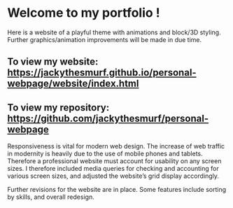 # Welcome to my portfolio !

Here is a website of a playful theme with animations and block/3D styling. 
Further graphics/animation improvements will be made in due time. 

## To view my website: https://jackythesmurf.github.io/personal-webpage/website/index.html

## To view my repository: https://github.com/jackythesmurf/personal-webpage


Responsiveness is vital for modern web design. The increase of web traffic in modernity is heavily due to the use of mobile phones and tablets. Therefore a professional website must account for usability on any screen sizes. I therefore included media queries for checking and accounting for various screen sizes, and adjusted the website’s grid display accordingly.

Further revisions for the website are in place. Some features include sorting by skills, and overall redesign. 
